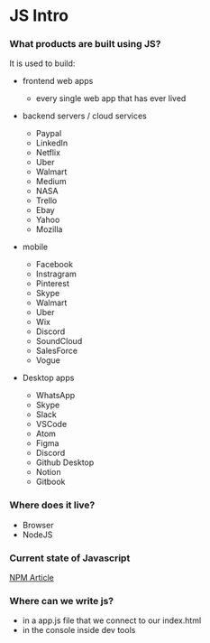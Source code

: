 # JS Intro

### What products are built using JS?

It is used to build:

-   frontend web apps
    -   every single web app that has ever lived
-   backend servers / cloud services

    -   Paypal
    -   LinkedIn
    -   Netflix
    -   Uber
    -   Walmart
    -   Medium
    -   NASA
    -   Trello
    -   Ebay
    -   Yahoo
    -   Mozilla

-   mobile

    -   Facebook
    -   Instragram
    -   Pinterest
    -   Skype
    -   Walmart
    -   Uber
    -   Wix
    -   Discord
    -   SoundCloud
    -   SalesForce
    -   Vogue

-   Desktop apps
    -   WhatsApp
    -   Skype
    -   Slack
    -   VSCode
    -   Atom
    -   Figma
    -   Discord
    -   Github Desktop
    -   Notion
    -   Gitbook

### Where does it live?

-   Browser
-   NodeJS



### Current state of Javascript
[NPM Article](https://medium.com/npm-inc/this-year-in-javascript-2018-in-review-and-npms-predictions-for-2019-3a3d7e5298ef)

### Where can we write js?
- in a app.js file that we connect to our index.html
- in the console inside dev tools
